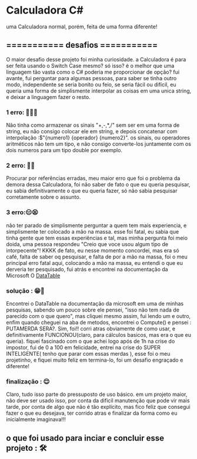 # Calculadora C#

uma Calculadora normal, porém, feita de uma forma diferente!

## =========== desafios ===========

O maior desafio desse projeto foi minha curiosidade. a Calculadora é para ser feita usando o Switch Case mesmo? só isso? é o melhor que uma linguagem tão vasta como o C# poderia me proporcionar de opção? fui avante, fui perguntar para algumas pessoas, para saber se tinha outro modo, independente se seria bonito ou feio, se seria fácil ou difícil, eu queria uma forma de simplismente interpolar as coisas em uma unica string, e deixar a linguagem fazer o resto.
### 1 erro: 🤦‍♂️😒
Não tinha como armazenar os sinais "+,-,*,/" sem ser em uma forma de string, eu não consigo colocar ele em string, e depois concatenar com interpolação :$"{numero1} {operador} {numero2}". os sinais, ou operadores aritméticos não tem um tipo, e não consigo converte-los juntamente com os dois numeros para um tipo double por exemplo. 
### 2 erro: 🤯🥴
Procurar por referências erradas, meu maior erro que foi o problema da demora dessa Calculadora, foi não saber de fato o que eu queria pesquisar, eu sabia definitivamente o que eu queria fazer, só não sabia pesquisar corretamente sobre o assunto.
### 3 erro:😑😫
não ter parado de simplismente perguntar a quem tem mais experiencia, e simplismente ter colocado a mão na massa. esse foi fatal, eu sabia que tinha gente que tem essas experiências e tal, mas minha pergunta foi meio doida, uma pessoa respondeu "Creio que voce usou algum tipo de intorpecente"! KKKK de fato, eu nesse momento concordei, mas era só café, falta de saber oq pesquisar, e falta de por a mão na massa, foi o meu principal erro fatal aqui, colocando a mão na massa, eu entendi o que eu derveria ter pesquisado, fui atrás e encontrei na documentação da Microsoft O <a href="https://learn.microsoft.com/en-us/dotnet/api/system.data.datatable.compute?view=net-8.0">DataTable</a>

### solução : 😁🫡
Encontrei o DataTable na documentação da microsoft em uma de minhas pesquisas, sabendo um pouco sobre ele pensei, "isso não tem nada de parecido com o que quero", mas cliquei mesmo assim, fui lendo um e outro, enfim quando cheguei na aba de metodos, encontrei o Compute() e pensei : PUTAMERDA SERA?. Sim, foi!! corri atras obviamente de como usar, e definitivamente FUNCIONOU(claro, para cálculos basicos, mas era o que eu queria). fiquei fascinado com o que achei logo após de 1h na crise do impostor, fui de 0 a 100 em felicidade, entrei na crise do SUPER INTELIGENTE( tenho que parar com essas merdas ), esse foi o meu projetinho, e fiquei muito feliz em termina-lo, foi um desafio engraçado e diferente!

### finalização : 😌
Claro, tudo isso parte do pressuposto de uso básico. em um projeto maior, não deve ser usado isso, por conta da dificil manutenção que pode vir mais tarde, por conta de algo que não é tão explícito, mas fico feliz que consegui fazer o que eu desejava, ter corrido atras e finalizar da forma como eu inicialmente imaginava!!!
##  o que foi usado para inciar e concluir esse projeto : 🛠️ 
